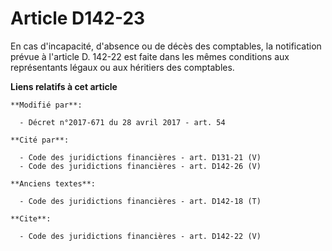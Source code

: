 # Article D142-23

En cas d'incapacité, d'absence ou de décès des comptables, la notification prévue à l'article D. 142-22 est faite dans les
mêmes conditions aux représentants légaux ou aux héritiers des comptables.

**Liens relatifs à cet article**

	**Modifié par**:

	  - Décret n°2017-671 du 28 avril 2017 - art. 54

	**Cité par**:

	  - Code des juridictions financières - art. D131-21 (V)
	  - Code des juridictions financières - art. D142-26 (V)

	**Anciens textes**:

	  - Code des juridictions financières - art. D142-18 (T)

	**Cite**:

	  - Code des juridictions financières - art. D142-22 (V)
